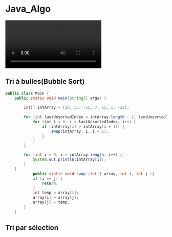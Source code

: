 # Java_Algo
![immm](./karim-benzema-a-recu-lundi-soir-le-ballon-d-or-2022-apres-avoir-remporte-l-election-devant-sadio-mane-et-kevin-de-bruyne-photo-afp-franck-fife-1666038656.mp4)
## Tri à bulles(Bubble Sort)

```java
public class Main {
    public static void main(String[] args) {
    
        int[] intArray = {20, 35, -15, 7, 55, 1, -22};
        
        for (int lastUnsortedIndex = intArray.length - 1; lastUnsortedIndex > 0; lastUnsortedIndex--) {
            for (int i = 0; i < lastUnsortedIndex; i++) {
                if (intArray[i] > intArray[i + 1]) {
                    swap(intArray, i, i + 1);
                }
            }
        }

        for (int i = 0; i < intArray.length; i++) {
            System.out.println(intArray[i]);
        }
    }
            public static void swap (int[] array, int i, int j ){
            if (i == j) {
                return;
            }
            int temp = array[i];
            array[i] = array[j];
            array[j] = temp;
        }
    }

```

## Tri par sélection 

```java

```
